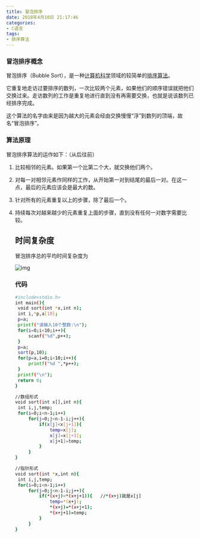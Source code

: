 ```yaml
---
title: 冒泡排序
date: 2018年4月10日 21:17:46
categories: 
- C语言
tags: 
- 排序算法
---
```


### 冒泡排序概念

冒泡排序（Bubble Sort），是一种[计算机科学](https://baike.baidu.com/item/%E8%AE%A1%E7%AE%97%E6%9C%BA%E7%A7%91%E5%AD%A6)领域的较简单的[排序算法](https://baike.baidu.com/item/%E6%8E%92%E5%BA%8F%E7%AE%97%E6%B3%95)。

它重复地走访过要排序的数列，一次比较两个元素，如果他们的顺序错误就把他们交换过来。走访数列的工作是重复地进行直到没有再需要交换，也就是说该数列已经排序完成。

这个算法的名字由来是因为越大的元素会经由交换慢慢“浮”到数列的顶端，故名“冒泡排序”。

### 算法原理

冒泡排序算法的运作如下：（从后往前）

1. 比较相邻的元素。如果第一个比第二个大，就交换他们两个。

2. 对每一对相邻元素作同样的工作，从开始第一对到结尾的最后一对。在这一点，最后的元素应该会是最大的数。

3. 针对所有的元素重复以上的步骤，除了最后一个。

4. 持续每次对越来越少的元素重复上面的步骤，直到没有任何一对数字需要比较。

   ## 时间复杂度

   冒泡排序总的平均时间复杂度为

    ![img](https://gss1.bdstatic.com/-vo3dSag_xI4khGkpoWK1HF6hhy/baike/s%3D40/sign=17b28fa860d0f703e2b294dc09fa9d5c/e4dde71190ef76c63a4e22949f16fdfaae5167f5.jpg) 

   ### 代码
   <!-- more -->
   ```bash
   #include<stdio.h>
   int main(){
   	void sort(int *x,int n);
   	int i,*p,a[10];
   	p=a;
   	printf("请输入10个整数:\n");
   	for(i=0;i<10;i++){
   		scanf("%d",p++);
   	}
   	p=a;
   	sort(p,10);
   	for(p=a,i=0;i<10;i++){
   		printf("%d ",*p++);
   	}
   	printf("\n");
   	return 0;
   }

   //数组形式 
   void sort(int x[],int n){
   	int i,j,temp;
   	for(i=0;i<n-1;i++)
   		for(j=0;j<n-1-i;j++){
   			if(x[j]<x[j+1]){
   				temp=x[j];
   				x[j]=x[j+1];
   				x[j+1]=temp;
   			}
   		}
   }

   //指针形式 
   void sort(int *x,int n){
   	int i,j,temp;
   	for(i=0;i<n-1;i++)
   		for(j=0;j<n-1-i;j++){
   			if(*(x+j)<*(x+j+1)){   //*(x+j)就是x[j] 
   				temp=*(x+j);
   				*(x+j)=*(x+j+1);
   				*(x+j+1)=temp;
   			}
   		}
   }
   ```

   ​